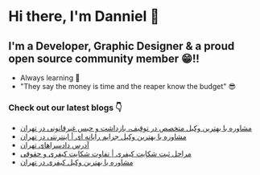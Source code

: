 # Hi there, I'm Danniel 👋 

## I'm a Developer, Graphic Designer & a proud open source community member 😁!!

- Always learning 🧐
- "They say the money is time and the reaper know the budget" 😎

### Check out our latest blogs 👇

<!-- BLOG-POST-LIST:START -->
- [مشاوره با بهترین وکیل متخصص در توقیف، بازداشت و حبس غیرقانونی در تهران](https://hesabraslaw.com/blog/%D9%85%D8%B4%D8%A7%D9%88%D8%B1%D9%87-%D8%A8%D8%A7-%D8%A8%D9%87%D8%AA%D8%B1%DB%8C%D9%86-%D9%88%DA%A9%DB%8C%D9%84-%D9%85%D8%AA%D8%AE%D8%B5%D8%B5-%D8%AF%D8%B1-%D8%AA%D9%88%D9%82%DB%8C%D9%81-%D8%A8%D8%A7%D8%B2%D8%AF%D8%A7%D8%B4%D8%AA-%D9%88-%D8%AD%D8%A8%D8%B3-%D8%BA%DB%8C%D8%B1%D9%82%D8%A7%D9%86%D9%88%D9%86%DB%8C-%D8%AF%D8%B1-%D8%AA%D9%87%D8%B1%D8%A7%D9%86/)
- [مشاوره با بهترین وکیل جرایم رایانه ‌ای | اینترنتی در تهران](https://hesabraslaw.com/blog/%D9%85%D8%B4%D8%A7%D9%88%D8%B1%D9%87-%D8%A8%D8%A7-%D8%A8%D9%87%D8%AA%D8%B1%DB%8C%D9%86-%D9%88%DA%A9%DB%8C%D9%84-%D8%AC%D8%B1%D8%A7%DB%8C%D9%85-%D8%B1%D8%A7%DB%8C%D8%A7%D9%86%D9%87-%D8%A7%DB%8C-%D8%A7%DB%8C%D9%86%D8%AA%D8%B1%D9%86%D8%AA%DB%8C-%D8%AF%D8%B1-%D8%AA%D9%87%D8%B1%D8%A7%D9%86/)
- [آدرس دادسراهای تهران](https://www.elsalawyers.com/crime/%d8%a2%d8%af%d8%b1%d8%b3-%d8%af%d8%a7%d8%af%d8%b3%d8%b1%d8%a7%d9%87%d8%a7%db%8c-%d8%aa%d9%87%d8%b1%d8%a7%d9%86-2/)
- [مراحل ثبت شکایت کیفری | تفاوت شکایت کیفری و حقوقی](https://hesabraslaw.com/blog/%D9%85%D8%B1%D8%A7%D8%AD%D9%84-%D8%AB%D8%A8%D8%AA-%D8%B4%DA%A9%D8%A7%DB%8C%D8%AA-%DA%A9%DB%8C%D9%81%D8%B1%DB%8C-%D8%AA%D9%81%D8%A7%D9%88%D8%AA-%D8%B4%DA%A9%D8%A7%DB%8C%D8%AA-%DA%A9%DB%8C%D9%81%D8%B1%DB%8C-%D9%88-%D8%AD%D9%82%D9%88%D9%82%DB%8C/)
- [مشاوره با بهترین وکیل کیفری در تهران](https://hesabraslaw.com/blog/%D9%85%D8%B4%D8%A7%D9%88%D8%B1%D9%87-%D8%A8%D8%A7-%D8%A8%D9%87%D8%AA%D8%B1%DB%8C%D9%86-%D9%88%DA%A9%DB%8C%D9%84-%DA%A9%DB%8C%D9%81%D8%B1%DB%8C-%D8%AF%D8%B1-%D8%AA%D9%87%D8%B1%D8%A7%D9%86/)
<!-- BLOG-POST-LIST:END -->
